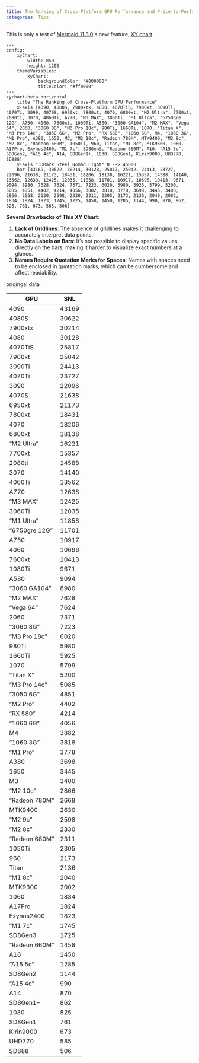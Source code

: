 ```yaml
---
title: The Ranking of Cross-Platform GPU Performance and Price-to-Performance 
categories: Tips
---
```


This is only a test of [Mermaid 11.3.0](https://mermaid.js.org/)'s new feature, [XY chart](https://mermaid.js.org/syntax/xyChart.html).

```mermaid
---
config:
    xyChart:
        width: 850
        height: 1200
    themeVariables:
        xyChart:
            backgroundColor: "#000000"
            titleColor: "#ff0000" 
---
xychart-beta horizontal
    title "The Ranking of Cross-Platform GPU Performance"
    x-axis [4090, 4080S, 7900xtx, 4080, 4070TiS, 7900xt, 3090Ti, 4070Ti, 3090, 4070S, 6950xt, 7800xt, 4070, 6800xt, "M2 Ultra", 7700xt, 2080ti, 3070, 4060Ti, A770, "M3 MAX", 3060Ti, "M1 Ultra", "6750gre 12G", A750, 4060, 7600xt, 1080Ti, A580, "3060 GA104", "M2 MAX", "Vega 64", 2060, "3060 8G", "M3 Pro 18c", 980Ti, 1660Ti, 1070, "Titan X", "M3 Pro 14c", "3050 6G", "M2 Pro", "RX 580", "1060 6G", M4, "1060 3G", "M1 Pro", A380, 1650, M3, "M2 10c", "Radeon 780M", MTK9400, "M2 9c", "M2 8c", "Radeon 680M", 1050Ti, 960, Titan, "M1 8c", MTK9300, 1060, A17Pro, Exynos2400, "M1 7c", SD8Gen3, "Radeon 660M", A16, "A15 5c", SD8Gen2, "A15 4c", A14, SD8Gen1+, 1030, SD8Gen1, Kirin9000, UHD770, SD888]
    y-axis "3DMark Steel Nomad Light" 0 --> 45000
    bar [43169, 30622, 30214, 30128, 25817, 25042, 24413, 23727, 22096, 21638, 21173, 18431, 18206, 18138, 16221, 15357, 14588, 14140, 13562, 12638, 12425, 12035, 11858, 11701, 10917, 10696, 10413, 9671, 9094, 8980, 7628, 7624, 7371, 7223, 6020, 5980, 5925, 5799, 5200, 5085, 4851, 4402, 4214, 4056, 3882, 3818, 3778, 3698, 3445, 3400, 2866, 2668, 2630, 2598, 2330, 2311, 2305, 2173, 2136, 2040, 2002, 1834, 1824, 1823, 1745, 1725, 1458, 1450, 1285, 1144, 990, 870, 862, 825, 761, 673, 585, 506]
```

**Several Drawbacks of This XY Chart**:
1. **Lack of Gridlines**: The absence of gridlines makes it challenging to accurately interpret data points.
2. **No Data Labels on Bars**: It’s not possible to display specific values directly on the bars, making it harder to visualize exact numbers at a glance.
3. **Names Require Quotation Marks for Spaces**: Names with spaces need to be enclosed in quotation marks, which can be cumbersome and affect readability.

origingal data

| GPU           | SNL   |
|---------------|-------|
| 4090          | 43169 |
| 4080S         | 30622 |
| 7900xtx       | 30214 |
| 4080          | 30128 |
| 4070TiS       | 25817 |
| 7900xt        | 25042 |
| 3090Ti        | 24413 |
| 4070Ti        | 23727 |
| 3090          | 22096 |
| 4070S         | 21638 |
| 6950xt        | 21173 |
| 7800xt        | 18431 |
| 4070          | 18206 |
| 6800xt        | 18138 |
| “M2 Ultra”    | 16221 |
| 7700xt        | 15357 |
| 2080ti        | 14588 |
| 3070          | 14140 |
| 4060Ti        | 13562 |
| A770          | 12638 |
| “M3 MAX”      | 12425 |
| 3060Ti        | 12035 |
| “M1 Ultra”    | 11858 |
| “6750gre 12G” | 11701 |
| A750          | 10917 |
| 4060          | 10696 |
| 7600xt        | 10413 |
| 1080Ti        | 9671  |
| A580          | 9094  |
| “3060 GA104”  | 8980  |
| “M2 MAX”      | 7628  |
| “Vega 64”     | 7624  |
| 2060          | 7371  |
| “3060 8G”     | 7223  |
| “M3 Pro 18c”  | 6020  |
| 980Ti         | 5980  |
| 1660Ti        | 5925  |
| 1070          | 5799  |
| “Titan X”     | 5200  |
| “M3 Pro 14c”  | 5085  |
| “3050 6G”     | 4851  |
| “M2 Pro”      | 4402  |
| “RX 580”      | 4214  |
| “1060 6G”     | 4056  |
| M4            | 3882  |
| “1060 3G”     | 3818  |
| “M1 Pro”      | 3778  |
| A380          | 3698  |
| 1650          | 3445  |
| M3            | 3400  |
| “M2 10c”      | 2866  |
| “Radeon 780M” | 2668  |
| MTK9400       | 2630  |
| “M2 9c”       | 2598  |
| “M2 8c”       | 2330  |
| “Radeon 680M” | 2311  |
| 1050Ti        | 2305  |
| 960           | 2173  |
| Titan         | 2136  |
| “M1 8c”       | 2040  |
| MTK9300       | 2002  |
| 1060          | 1834  |
| A17Pro        | 1824  |
| Exynos2400    | 1823  |
| “M1 7c”       | 1745  |
| SD8Gen3       | 1725  |
| “Radeon 660M” | 1458  |
| A16           | 1450  |
| “A15 5c”      | 1285  |
| SD8Gen2       | 1144  |
| “A15 4c”      | 990   |
| A14           | 870   |
| SD8Gen1+      | 862   |
| 1030          | 825   |
| SD8Gen1       | 761   |
| Kirin9000     | 673   |
| UHD770        | 585   |
| SD888         | 506   |